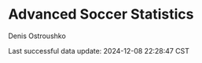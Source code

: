 # Advanced Soccer Statistics
Denis Ostroushko

<!-- gfm -->

Last successful data update: 2024-12-08 22:28:47 CST
